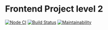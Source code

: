 # Frontend Project level 2

[![Node CI](https://github.com/hexlet-boilerplates/nodejs-package/workflows/Node%20CI/badge.svg)](https://github.com/Yuran-Luk/frontend-project-lvl2/actions)
[![Build Status](https://travis-ci.org/Yuran-Luk/frontend-project-lvl2.svg?branch=master)](https://travis-ci.org/Yuran-Luk/frontend-project-lvl2)
[![Maintainability](https://api.codeclimate.com/v1/badges/10212a4417d08d0f13dc/maintainability)](https://codeclimate.com/github/Yuran-Luk/frontend-project-lvl2/maintainability)

